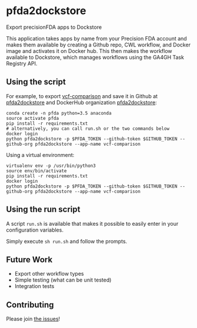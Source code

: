 # pfda2dockstore

Export precisionFDA apps to Dockstore

This application takes apps by name from your Precision FDA account and makes them available by
creating a Github repo, CWL workflow, and Docker image and activates it on Docker hub. This then
makes the workflow available to Dockstore, which manages workflows using the GA4GH Task Registry API.


## Using the script

For example, to export [vcf-comparison](https://precision.fda.gov/apps/app-BqB9XZ8006ZZ2g5KzGXP3fpq) and save it in Github at [pfda2dockstore](https://github.com/pfda2dockstore) and DockerHub organization [pfda2dockstore](https://hub.docker.com/u/pfda2dockstore):

    conda create -n pfda python=3.5 anaconda
    source activate pfda
    pip install -r requirements.txt
    # alternatively, you can call run.sh or the two commands below
    docker login 
    python pfda2dockstore -p $PFDA_TOKEN --github-token $GITHUB_TOKEN --github-org pfda2dockstore --app-name vcf-comparison

Using a virtual environment:

    virtualenv env -p /usr/bin/python3
    source env/bin/activate
    pip install -r requirements.txt
    docker login
    python pfda2dockstore -p $PFDA_TOKEN --github-token $GITHUB_TOKEN --github-org pfda2dockstore --app-name vcf-comparison

## Using the run script

A script `run.sh` is available that makes it possible to easily enter in your configuration variables.

Simply execute `sh run.sh` and follow the prompts.

## Future Work

* Export other workflow types
* Simple testing (what can be unit tested)
* Integration tests

## Contributing

Please join [the issues](https://github.com/OpenGenomics/pfda2dockstore/issues])!

